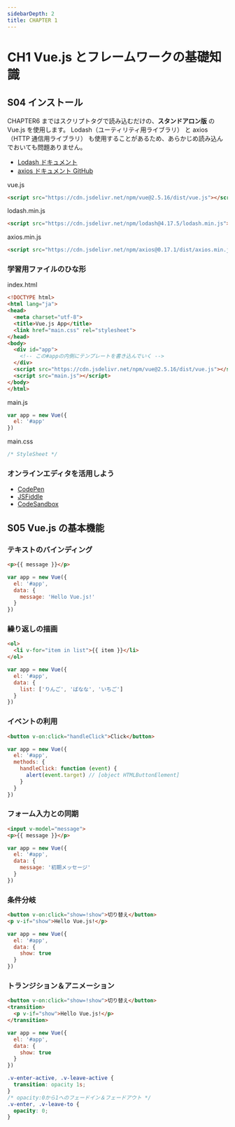 ```yaml
---
sidebarDepth: 2
title: CHAPTER 1
---
```


# CH1 Vue.js とフレームワークの基礎知識

## S04 インストール

<page-info page="36"></page-info>

CHAPTER6 まではスクリプトタグで読み込むだけの、**スタンドアロン版** の Vue.js を使用します。
Lodash（ユーティリティ用ライブラリ） と axios（HTTP 通信用ライブラリ） も使用することがあるため、あらかじめ読み込んでおいても問題ありません。

- [Lodash ドキュメント](https://lodash.com/)
- [axios ドキュメント GitHub](https://github.com/axios/axios)

<code-caption>vue.js</code-caption>
```html
<script src="https://cdn.jsdelivr.net/npm/vue@2.5.16/dist/vue.js"></script>
```

<code-caption>lodash.min.js</code-caption>
```html
<script src="https://cdn.jsdelivr.net/npm/lodash@4.17.5/lodash.min.js"></script>
```

<code-caption>axios.min.js</code-caption>
```html
<script src="https://cdn.jsdelivr.net/npm/axios@0.17.1/dist/axios.min.js"></script>
```


### 学習用ファイルのひな形

<page-info page="36"></page-info>

<code-caption>index.html</code-caption>
```html
<!DOCTYPE html>
<html lang="ja">
<head>
  <meta charset="utf-8">
  <title>Vue.js App</title>
  <link href="main.css" rel="stylesheet">
</head>
<body>
  <div id="app">
    <!-- この#appの内側にテンプレートを書き込んでいく -->
  </div>
  <script src="https://cdn.jsdelivr.net/npm/vue@2.5.16/dist/vue.js"></script>
  <script src="main.js"></script>
</body>
</html>
```

<code-caption>main.js</code-caption>
```js
var app = new Vue({
  el: '#app'
})
```

<code-caption>main.css</code-caption>
```css
/* StyleSheet */
```

### オンラインエディタを活用しよう

- [CodePen](https://codepen.io/)
- [JSFiddle](https://jsfiddle.net/)
- [CodeSandbox](https://codesandbox.io/)

## S05 Vue.js の基本機能

<page-info page="38～42"></page-info>

### テキストのバインディング

<page-info page="38"></page-info>

```html
<p>{{ message }}</p>
```

```js
var app = new Vue({
  el: '#app',
  data: {
    message: 'Hello Vue.js!'
  }
})
```

<demo-block demo="guide-ch1-demo01"/>

### 繰り返しの描画

<page-info page="39"></page-info>

```html
<ol>
  <li v-for="item in list">{{ item }}</li>
</ol>
```

```js
var app = new Vue({
  el: '#app',
  data: {
    list: ['りんご', 'ばなな', 'いちご']
  }
})
```

<demo-block demo="guide-ch1-demo02"/>

### イベントの利用

<page-info page="40"></page-info>

```html
<button v-on:click="handleClick">Click</button>
```

```js
var app = new Vue({
  el: '#app',
  methods: {
    handleClick: function (event) {
      alert(event.target) // [object HTMLButtonElement]
    }
  }
})
```

<demo-block demo="guide-ch1-demo03"/>

### フォーム入力との同期

<page-info page="40"></page-info>

```html
<input v-model="message">
<p>{{ message }}</p>
```

```js
var app = new Vue({
  el: '#app',
  data: {
    message: '初期メッセージ'
  }
})
```

<demo-block demo="guide-ch1-demo04"/>

### 条件分岐

<page-info page="41"></page-info>

```html
<button v-on:click="show=!show">切り替え</button>
<p v-if="show">Hello Vue.js!</p>
```

```js
var app = new Vue({
  el: '#app',
  data: {
    show: true
  }
})
```

<demo-block demo="guide-ch1-demo05"/>

### トランジション＆アニメーション

<page-info page="42"></page-info>

```html
<button v-on:click="show=!show">切り替え</button>
<transition>
  <p v-if="show">Hello Vue.js!</p>
</transition>
```

```js
var app = new Vue({
  el: '#app',
  data: {
    show: true
  }
})
```

```css
.v-enter-active, .v-leave-active {
  transition: opacity 1s;
}
/* opacity:0から1へのフェードイン＆フェードアウト */
.v-enter, .v-leave-to {
  opacity: 0;
}
```

<demo-block demo="guide-ch1-demo06"/>
